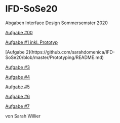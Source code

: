 # IFD-SoSe20
Abgaben Interface Design Sommersemster 2020

<p><a href="https://d78d8t.axshare.com">Aufgabe #00</a></p>
<p><a href="The Wallet Project/Aufgabe 1 Dokumentation_fertig.pdf">Aufgabe #1 inkl. Prototyp</a></p>
[Aufgabe 2](https://github.com/sarahdomenica/IFD-SoSe20/blob/master/Prototyping/README.md)


<p><a href="https://www.figma.com/file/kVrVb3zn8FCwNHs53jupTq/Untitled?node-id=0%3A1">Aufgabe #3</a></p>

<p><a href="Aufgabe 4/Konzept.pdf">Aufgabe #4 </a></p>
<p><a href="Aufgabe 5/Browser-based_VUI/index.html">Aufgabe #5 </a></p>
<p><a href="Aufgabe 6/Aufgabe 6.pdf">Aufgabe #6 </a></p>
<p><a href="Aufgabe 7/Konzept VR Projekt.pdf">Aufgabe #7 </a></p>

<p>von Sarah Willier</p>
